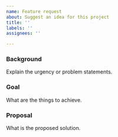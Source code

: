 ```yaml
---
name: Feature request
about: Suggest an idea for this project
title: ''
labels: ''
assignees: ''

---
```


### Background

Explain the urgency or problem statements.

### Goal

What are the things to achieve.

### Proposal

What is the proposed solution.